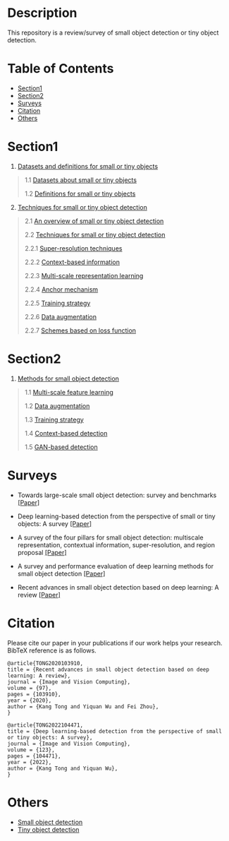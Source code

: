 # Description

This repository is a review/survey of small object detection or tiny object detection.



# Table of Contents

* [Section1](#Section1)
* [Section2](#Section2)
* [Surveys](#Surveys)
* [Citation](#citation)
* [Others](#others)




# Section1

1. [Datasets and definitions for small or tiny objects](#1) 
>1.1 [Datasets about small or tiny objects](#1.1) 
>
>1.2 [Definitions for small or tiny objects](#1.2)

2. [Techniques for small or tiny object detection](#2)  
>2.1 [An overview of small or tiny object detection](#2.1)
>
>2.2 [Techniques for small or tiny object detection](#2.2)
>
  >2.2.1 [Super-resolution techniques](#2.2.1)
  >
  >2.2.2 [Context-based information](#2.2.2)
  >
  >2.2.3 [Multi-scale representation learning](#2.2.3)
  >
  >2.2.4 [Anchor mechanism](#2.2.4)
  >
  >2.2.5 [Training strategy](#2.2.5)
  >
  >2.2.6 [Data augmentation](#2.2.6)
  >
  >2.2.7 [Schemes based on loss function](#2.2.7)
   


# Section2

1. [Methods for small object detection](#1)   
>1.1 [Multi-scale feature learning](#1.1)
>
>1.2 [Data augmentation](#1.2)
>
>1.3 [Training strategy](#1.3)
>
>1.4 [Context-based detection](#1.4)
>
>1.5 [GAN-based detection](#1.5)
    

   


# Surveys


* Towards large-scale small object detection: survey and benchmarks [[Paper]](https://arxiv.org/abs/2207.14096v4)

* Deep learning-based detection from the perspective of small or tiny objects: A survey [[Paper]](https://doi.org/10.1016/j.imavis.2022.104471)

* A survey of the four pillars for small object detection: multiscale representation, contextual information, super-resolution, and region proposal [[Paper]](https://doi.org/10.1109/TSMC.2020.3005231)

* A survey and performance evaluation of deep learning methods for small object detection [[Paper]](https://doi.org/10.1016/j.eswa.2021.114602)

* Recent advances in small object detection based on deep learning: A review [[Paper]](https://doi.org/10.1016/j.imavis.2020.103910)




# Citation

Please cite our paper in your publications if our work helps your research. BibTeX reference is as follows.

``````````````````````````````
@article{TONG2020103910,
title = {Recent advances in small object detection based on deep learning: A review},
journal = {Image and Vision Computing},
volume = {97},
pages = {103910},
year = {2020},
author = {Kang Tong and Yiquan Wu and Fei Zhou},
}
``````````````````````````````
``````````````````````````````
@article{TONG2022104471,
title = {Deep learning-based detection from the perspective of small or tiny objects: A survey},
journal = {Image and Vision Computing},
volume = {123},
pages = {104471},
year = {2022},
author = {Kang Tong and Yiquan Wu},
}
``````````````````````````````




# Others

* [Small object detection](https://github.com/ispc-lab/SmallObjectDetectionList)
* [Tiny object detection](https://github.com/kuanhungchen/awesome-tiny-object-detection)
